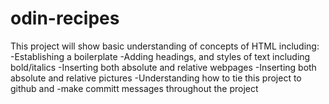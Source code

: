 # odin-recipes
This project will show basic understanding of concepts of HTML including:
-Establishing a boilerplate 
-Adding headings, and styles of text including bold/italics
-Inserting both absolute and relative webpages
-Inserting both absolute and relative pictures 
-Understanding how to tie this project to github and 
-make committ messages throughout the project 